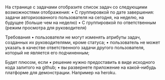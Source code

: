 



На странице с задачами отобразите список задач со следующими возможностями отображения:
  • С группировкой по дате завершения: задачи авторизованного пользователя на сегодня, 
  на неделю, на будущее (больше чем на неделю)
  • С группировкой по ответственным (режим просмотра для руководителя)

Требования
• пользователи не могут изменять атрибуты задач, созданных их руководителями, кроме статуса;
• пользователь не может указать в качестве ответственного задачи другого пользователя, который не является его подчиненным;


Будет плюсом, если
• решение нужно предоставить в виде исходного кода залитого на github;
• вы развернете приложение на какой-нибудь платформе для демонстрации. Например на heroku.